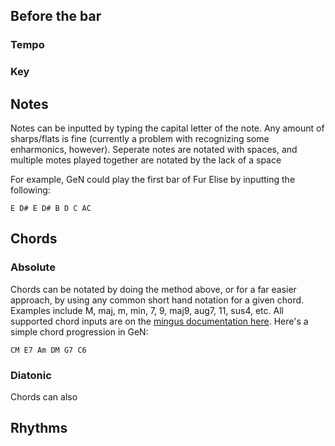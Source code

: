 ## Before the bar

### Tempo

### Key

## Notes

Notes can be inputted by typing the capital letter of the note. Any amount of sharps/flats is fine (currently a problem with recognizing some enharmonics, however). Seperate notes are notated with spaces, and multiple motes played together are notated by the lack of a space

For example, GeN could play the first bar of Fur Elise by inputting the following:

```
E D# E D# B D C AC
```

## Chords

### Absolute

Chords can be notated by doing the method above, or for a far easier approach, by using any common short hand notation for a given chord. Examples include M, maj, m, min, 7, 9, maj9, aug7, 11, sus4, etc. All supported chord inputs are on the [mingus documentation here](http://something). Here's a simple chord progression in GeN:

```
CM E7 Am DM G7 C6
```

### Diatonic

Chords can also 

## Rhythms
